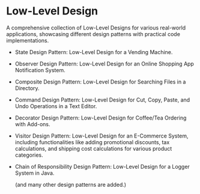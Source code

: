 # Low-Level Design

A comprehensive collection of Low-Level Designs for various real-world applications, showcasing different design patterns with practical code implementations.

* State Design Pattern: Low-Level Design for a Vending Machine.
* Observer Design Pattern: Low-Level Design for an Online Shopping App Notification System.
* Composite Design Pattern: Low-Level Design for Searching Files in a Directory.
* Command Design Pattern: Low-Level Design for Cut, Copy, Paste, and Undo Operations in a Text Editor.
* Decorator Design Pattern: Low-Level Design for Coffee/Tea Ordering with Add-ons.
* Visitor Design Pattern: Low-Level Design for an E-Commerce System, including functionalities like adding promotional discounts, tax calculations, and shipping cost calculations for various product categories.
* Chain of Responsibility Design Pattern: Low-Level Design for a Logger System in Java.



  (and many other design patterns are added.)
